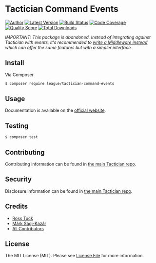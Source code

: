 # Tactician Command Events

[![Author](http://img.shields.io/badge/author-@sagikazarmark-blue.svg?style=flat-square)](https://twitter.com/sagikazarmark)
[![Latest Version](https://img.shields.io/github/release/thephpleague/tactician-command-events.svg?style=flat-square)](https://github.com/thephpleague/tactician-command-events/releases)
[![Build Status](https://img.shields.io/travis/thephpleague/tactician-command-events.svg?style=flat-square)](https://travis-ci.org/thephpleague/tactician-command-events)
[![Code Coverage](https://img.shields.io/scrutinizer/coverage/g/thephpleague/tactician-command-events.svg?style=flat-square)](https://scrutinizer-ci.com/g/thephpleague/tactician-command-events)
[![Quality Score](https://img.shields.io/scrutinizer/g/thephpleague/tactician-command-events.svg?style=flat-square)](https://scrutinizer-ci.com/g/thephpleague/tactician-command-events)
[![Total Downloads](https://img.shields.io/packagist/dt/league/tactician-command-events.svg?style=flat-square)](https://packagist.org/packages/league/tactician-command-events)

*IMPORTANT: This package is abandoned. Instead of integrating against Tactician with events, it's recommended to [write a Middleware instead](https://tactician.thephpleague.com/middleware/) which can offer the same features but with a simpler interface*


## Install

Via Composer

``` bash
$ composer require league/tactician-command-events
```


## Usage

Documentation is available on the [official website](http://tactician.thephpleague.com/plugins/command-events/).


## Testing

``` bash
$ composer test
```


## Contributing

Contributing information can be found in [the main Tactician repo](https://github.com/thephpleague/tactician#contributing).


## Security

Disclosure information can be found in [the main Tactician repo](https://github.com/thephpleague/tactician#security).


## Credits

- [Ross Tuck](https://github.com/rosstuck)
- [Márk Sági-Kazár](https://github.com/sagikazarmark)
- [All Contributors](https://github.com/thephpleague/tactician-command-events/contributors)


## License

The MIT License (MIT). Please see [License File](LICENSE) for more information.
